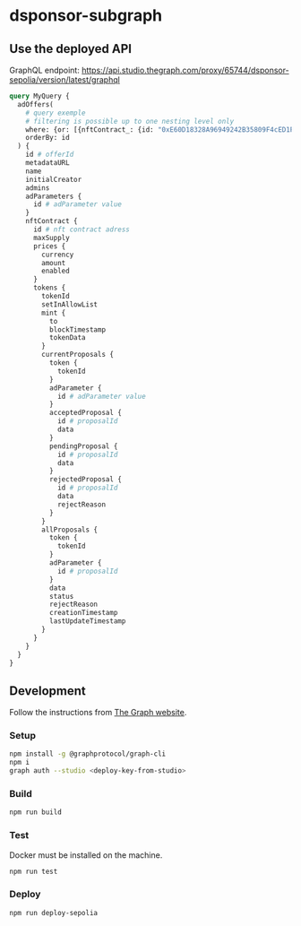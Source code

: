 # dsponsor-subgraph

## Use the deployed API

GraphQL endpoint: <https://api.studio.thegraph.com/proxy/65744/dsponsor-sepolia/version/latest/graphql>

```graphql
query MyQuery {
  adOffers(
    # query exemple
    # filtering is possible up to one nesting level only
    where: {or: [{nftContract_: {id: "0xE60D18328A96949242B35809F4cED1F4e35ac4BB"}}, {nftContract_: {maxSupply_gte: 100000}}]}
    orderBy: id
  ) {
    id # offerId
    metadataURL
    name
    initialCreator
    admins
    adParameters {
      id # adParameter value
    }
    nftContract {
      id # nft contract adress
      maxSupply
      prices {
        currency
        amount
        enabled
      }
      tokens {
        tokenId
        setInAllowList
        mint {
          to
          blockTimestamp
          tokenData
        }
        currentProposals {
          token {
            tokenId
          }
          adParameter {
            id # adParameter value
          }
          acceptedProposal {
            id # proposalId
            data
          }
          pendingProposal {
            id # proposalId
            data
          }
          rejectedProposal {
            id # proposalId
            data
            rejectReason
          }
        }
        allProposals {
          token {
            tokenId
          }
          adParameter {
            id # proposalId
          }
          data
          status
          rejectReason
          creationTimestamp
          lastUpdateTimestamp
        }
      }
    }
  }
}
```

## Development

Follow the instructions from [The Graph website](https://thegraph.com/docs/en/developing/creating-a-subgraph/).

### Setup

```bash
npm install -g @graphprotocol/graph-cli
npm i
graph auth --studio <deploy-key-from-studio>
```

### Build

```bash
npm run build
```

### Test

Docker must be installed on the machine.

```bash
npm run test 
```

### Deploy

```bash
npm run deploy-sepolia
```
